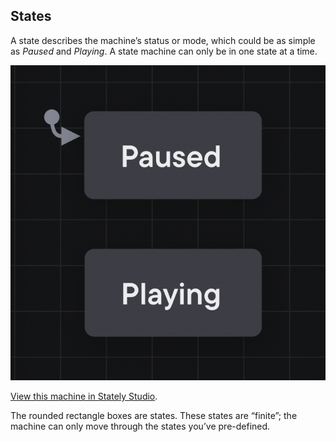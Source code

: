 ## States

A state describes the machine’s status or mode, which could be as simple as *Paused* and *Playing*. A state machine can only be in one state at a time.

![Video player state machine with an initial Paused state and a Playing state.](states-2022-10-24-small.png)

[View this machine in Stately Studio](https://stately.ai/registry/editor/e13bef2b-bb13-4465-96ac-0bc25340688e?machineId=741f69fd-7f01-4932-9407-6871e225bb6d).

The rounded rectangle boxes are states. These states are “finite”; the machine can only move through the states you’ve pre-defined.
